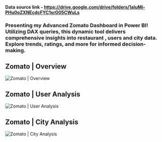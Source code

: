 #### Data source link - https://drive.google.com/drive/folders/1aluMi-PHu0oZXNEcdcFYC1srG05CWuLs

### Presenting my Advanced Zomato Dashboard in Power BI! Utilizing DAX queries, this dynamic tool delivers comprehensive insights into restaurant , users and city data. Explore trends, ratings, and more for informed decision-making.


## Zomato | Overview 

![Zomato | Overview ](https://private-user-images.githubusercontent.com/129300507/307397767-b42079b2-7841-455c-92c9-8c17d496d221.png?jwt=eyJhbGciOiJIUzI1NiIsInR5cCI6IkpXVCJ9.eyJpc3MiOiJnaXRodWIuY29tIiwiYXVkIjoicmF3LmdpdGh1YnVzZXJjb250ZW50LmNvbSIsImtleSI6ImtleTUiLCJleHAiOjE3MDg3MDkwODIsIm5iZiI6MTcwODcwODc4MiwicGF0aCI6Ii8xMjkzMDA1MDcvMzA3Mzk3NzY3LWI0MjA3OWIyLTc4NDEtNDU1Yy05MmM5LThjMTdkNDk2ZDIyMS5wbmc_WC1BbXotQWxnb3JpdGhtPUFXUzQtSE1BQy1TSEEyNTYmWC1BbXotQ3JlZGVudGlhbD1BS0lBVkNPRFlMU0E1M1BRSzRaQSUyRjIwMjQwMjIzJTJGdXMtZWFzdC0xJTJGczMlMkZhd3M0X3JlcXVlc3QmWC1BbXotRGF0ZT0yMDI0MDIyM1QxNzE5NDJaJlgtQW16LUV4cGlyZXM9MzAwJlgtQW16LVNpZ25hdHVyZT1iZTNlMzEyNTFmZTFjNjZmNzIxNGY4ZWU3ZTY2YzNmNmNkNGZlNzUxYWY2NGFhNDNhMTkyNmNhYzk4OWE0MDM2JlgtQW16LVNpZ25lZEhlYWRlcnM9aG9zdCZhY3Rvcl9pZD0wJmtleV9pZD0wJnJlcG9faWQ9MCJ9.9jlQZgXNwHDLrbfzoel-Nof8_xxtfw6d2OoT9E6ELCQ)

## Zomato | User Analysis

![Zomato | User Analysis ](https://private-user-images.githubusercontent.com/129300507/307397903-416f755b-16ad-4d79-94c9-7fcca9b01d86.png?jwt=eyJhbGciOiJIUzI1NiIsInR5cCI6IkpXVCJ9.eyJpc3MiOiJnaXRodWIuY29tIiwiYXVkIjoicmF3LmdpdGh1YnVzZXJjb250ZW50LmNvbSIsImtleSI6ImtleTUiLCJleHAiOjE3MDg3MDkwODIsIm5iZiI6MTcwODcwODc4MiwicGF0aCI6Ii8xMjkzMDA1MDcvMzA3Mzk3OTAzLTQxNmY3NTViLTE2YWQtNGQ3OS05NGM5LTdmY2NhOWIwMWQ4Ni5wbmc_WC1BbXotQWxnb3JpdGhtPUFXUzQtSE1BQy1TSEEyNTYmWC1BbXotQ3JlZGVudGlhbD1BS0lBVkNPRFlMU0E1M1BRSzRaQSUyRjIwMjQwMjIzJTJGdXMtZWFzdC0xJTJGczMlMkZhd3M0X3JlcXVlc3QmWC1BbXotRGF0ZT0yMDI0MDIyM1QxNzE5NDJaJlgtQW16LUV4cGlyZXM9MzAwJlgtQW16LVNpZ25hdHVyZT02ZjVlNTU4MDYzYTQ1ZWNkODcxNmE2N2FjYjc2OTQzNTMwNTFkZjVmYzIyNzM3NDc0ODFiMDZlMDJiMjZjOGM1JlgtQW16LVNpZ25lZEhlYWRlcnM9aG9zdCZhY3Rvcl9pZD0wJmtleV9pZD0wJnJlcG9faWQ9MCJ9.wMCYYIdMbbUITa7aaHKFQ81tdb3izryUcfaVZ8KfFOc)

## Zomato | City Analysis

![Zomato | City Analysis ](https://private-user-images.githubusercontent.com/129300507/307397997-6d1ed57f-b22a-4419-bdb7-78d2cb2b4135.png?jwt=eyJhbGciOiJIUzI1NiIsInR5cCI6IkpXVCJ9.eyJpc3MiOiJnaXRodWIuY29tIiwiYXVkIjoicmF3LmdpdGh1YnVzZXJjb250ZW50LmNvbSIsImtleSI6ImtleTUiLCJleHAiOjE3MDg3MDkwODIsIm5iZiI6MTcwODcwODc4MiwicGF0aCI6Ii8xMjkzMDA1MDcvMzA3Mzk3OTk3LTZkMWVkNTdmLWIyMmEtNDQxOS1iZGI3LTc4ZDJjYjJiNDEzNS5wbmc_WC1BbXotQWxnb3JpdGhtPUFXUzQtSE1BQy1TSEEyNTYmWC1BbXotQ3JlZGVudGlhbD1BS0lBVkNPRFlMU0E1M1BRSzRaQSUyRjIwMjQwMjIzJTJGdXMtZWFzdC0xJTJGczMlMkZhd3M0X3JlcXVlc3QmWC1BbXotRGF0ZT0yMDI0MDIyM1QxNzE5NDJaJlgtQW16LUV4cGlyZXM9MzAwJlgtQW16LVNpZ25hdHVyZT03NzBmODkzNWNiY2NhNWZiNWE4YjE5MGNiY2QzOWJiNDEwNGU5YTc1YzBmOGY2NjIwYTc3MDZlYjQ0MTVhNzY2JlgtQW16LVNpZ25lZEhlYWRlcnM9aG9zdCZhY3Rvcl9pZD0wJmtleV9pZD0wJnJlcG9faWQ9MCJ9.VZjGpPJJxBdV5zx77odP-SuuewIB8eM-Y643foIaq8k)
